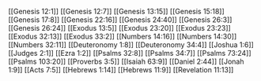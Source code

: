 [[Genesis 12:1]]
[[Genesis 12:7]]
[[Genesis 13:15]]
[[Genesis 15:18]]
[[Genesis 17:8]]
[[Genesis 22:16]]
[[Genesis 24:40]]
[[Genesis 26:3]]
[[Genesis 26:24]]
[[Exodus 13:5]]
[[Exodus 23:20]]
[[Exodus 23:23]]
[[Exodus 32:13]]
[[Exodus 33:2]]
[[Numbers 14:16]]
[[Numbers 14:30]]
[[Numbers 32:11]]
[[Deuteronomy 1:8]]
[[Deuteronomy 34:4]]
[[Joshua 1:6]]
[[Judges 2:1]]
[[Ezra 1:2]]
[[Psalms 32:8]]
[[Psalms 34:7]]
[[Psalms 73:24]]
[[Psalms 103:20]]
[[Proverbs 3:5]]
[[Isaiah 63:9]]
[[Daniel 2:44]]
[[Jonah 1:9]]
[[Acts 7:5]]
[[Hebrews 1:14]]
[[Hebrews 11:9]]
[[Revelation 11:13]]
